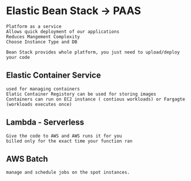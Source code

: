 
# Elastic Bean Stack -> PAAS


	Platform as a service
	Allows quick deployment of our applications
	Reduces Mangement Complexity
	Choose Instance Type and DB
	
	Bean Stack provides whole platform, you just need to upload/deploy your code

## Elastic Container Service
	used for managing containers  
	Elatic Container Registory can be used for storing images  
	Containers can run on EC2 instance ( contious workloads) or Fargagte (workloads executes once)  

## Lambda - Serverless
	Give the code to AWS and AWS runs it for you
	billed only for the exact time your function ran

## AWS Batch
	manage and schedule jobs on the spot instances.

	
	